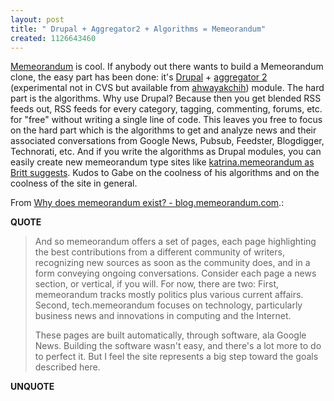 ```yaml
---
layout: post
title: " Drupal + Aggregator2 + Algorithms = Memeorandum"
created: 1126643460
---
```

<p><a href="http://memeorandum.com/">Memeorandum</a> is cool. If anybody out there wants to build a Memeorandum clone, the easy part has been done: it's <a href="http://drupal.org/">Drupal</a> + <a href="http://drupal.org/node/18498">aggregator 2</a> (experimental not in CVS but available from <a href="http://drupal.org/user/18629">ahwayakchih</a>) module. The hard part is the algorithms. Why use Drupal? Because then you get blended RSS feeds out, RSS feeds for every category, tagging, commenting, forums, etc. for "free" without writing a single line of code. This leaves you free to focus on the hard part which is the algorithms to get and analyze news and their associated conversations from Google News, Pubsub, Feedster, Blogdigger, Technorati, etc. And if you write the algorithms as Drupal modules, you can easily create new memeorandum type sites like <a href="http://www.blaserco.com/blogs/2005/09/13.html#a366">katrina.memeorandum as Britt suggests</a>. Kudos to Gabe on the coolness of his algorithms and on the coolness of the site in general.</p>

<p>From <a href="http://blog.memeorandum.com/050912/why-does-memeorandum-exist">Why does memeorandum exist? - blog.memeorandum.com</a>.:</p>
<p><b>QUOTE</b></p><blockquote><p>And so memeorandum offers a set of pages, each page highlighting the best contributions from a different community of writers, recognizing new sources as soon as the community does, and in a form conveying ongoing conversations. Consider each page a news section, or vertical, if you will. For now, there are two: First, memeorandum tracks mostly politics plus various current affairs. Second, tech.memeorandum focuses on technology, particularly business news and innovations in computing and the Internet.</p>

<p>These pages are built automatically, through software, ala Google News. Building the software wasn't easy, and there's a lot more to do to perfect it. But I feel the site represents a big step toward the goals described here.
</p>
</blockquote><p><b>UNQUOTE</b></p>



